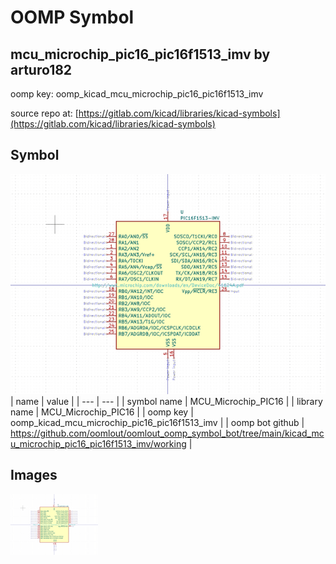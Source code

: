 # OOMP Symbol  
## mcu_microchip_pic16_pic16f1513_imv  by arturo182  
  
oomp key: oomp_kicad_mcu_microchip_pic16_pic16f1513_imv  
  
source repo at: [https://gitlab.com/kicad/libraries/kicad-symbols](https://gitlab.com/kicad/libraries/kicad-symbols)  
## Symbol  
  
[![working.png](working_600.png)](working.png)  
| name | value | 
| --- | --- | 
| symbol name | MCU_Microchip_PIC16 | 
| library name | MCU_Microchip_PIC16 | 
| oomp key | oomp_kicad_mcu_microchip_pic16_pic16f1513_imv | 
| oomp bot github | https://github.com/oomlout/oomlout_oomp_symbol_bot/tree/main/kicad_mcu_microchip_pic16_pic16f1513_imv/working | 
## Images  
  
[![working.png](working_140.png)](working.png)  
